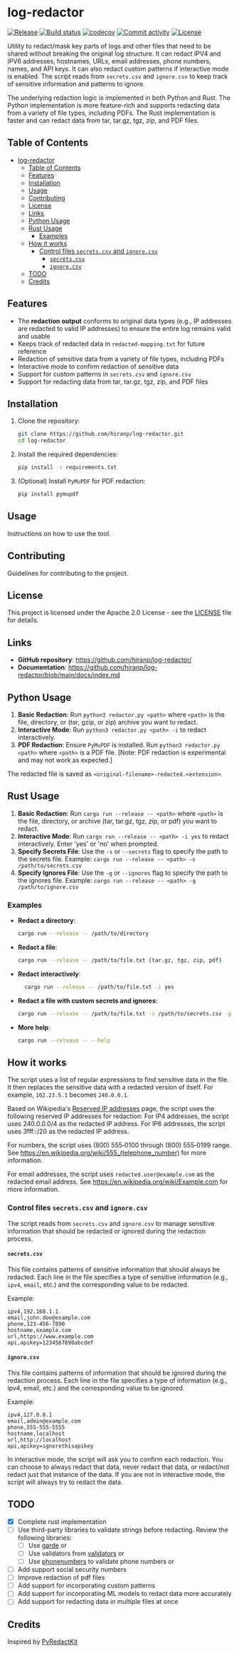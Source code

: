 
# log-redactor

[![Release](https://img.shields.io/github/v/release/hiranp/log-redactor)](https://img.shields.io/github/v/release/hiranp/log-redactor)
[![Build status](https://img.shields.io/github/actions/workflow/status/hiranp/log-redactor/CI?branch=main)](https://github.com/hiranp/log-redactor/actions?query=branch%3Amain)
[![codecov](https://codecov.io/gh/hiranp/log-redactor/branch/main/graph/badge.svg)](https://codecov.io/gh/hiranp/log-redactor)
[![Commit activity](https://img.shields.io/github/commit-activity/m/hiranp/log-redactor)](https://img.shields.io/github/commit-activity/m/hiranp/log-redactor)
[![License](https://img.shields.io/badge/License-Apache_2.0-blue.svg)](https://opensource.org/licenses/Apache-2.0)

Utility to redact/mask key parts of logs and other files that need to be shared without breaking the original log structure. It can redact IPV4 and IPV6 addresses, hostnames, URLs, email addresses, phone numbers, names, and API keys. It can also redact custom patterns if interactive mode is enabled. The script reads from `secrets.csv` and `ignore.csv` to keep track of sensitive information and patterns to ignore.

The underlying redaction logic is implemented in both Python and Rust. The Python implementation is more feature-rich and supports redacting data from a variety of file types, including PDFs. The Rust implementation is faster and can redact data from tar, tar.gz, tgz, zip, and PDF files.

## Table of Contents

- [log-redactor](#log-redactor)
  - [Table of Contents](#table-of-contents)
  - [Features](#features)
  - [Installation](#installation)
  - [Usage](#usage)
  - [Contributing](#contributing)
  - [License](#license)
  - [Links](#links)
  - [Python Usage](#python-usage)
  - [Rust Usage](#rust-usage)
    - [Examples](#examples)
  - [How it works](#how-it-works)
    - [Control files `secrets.csv` and `ignore.csv`](#control-files-secretscsv-and-ignorecsv)
      - [`secrets.csv`](#secretscsv)
      - [`ignore.csv`](#ignorecsv)
  - [TODO](#todo)
  - [Credits](#credits)

## Features

- The **redaction output** conforms to original data types (e.g., IP addresses are redacted to valid IP addresses) to ensure the entire log remains valid and usable
- Keeps track of redacted data in `redacted-mapping.txt` for future reference
- Redaction of sensitive data from a variety of file types, including PDFs
- Interactive mode to confirm redaction of sensitive data
- Support for custom patterns in `secrets.csv` and `ignore.csv`
- Support for redacting data from tar, tar.gz, tgz, zip, and PDF files

## Installation

1. Clone the repository:

    ```sh
    git clone https://github.com/hiranp/log-redactor.git
    cd log-redactor
    ```

2. Install the required dependencies:

    ```sh
    pip install -r requirements.txt
    ```

3. (Optional) Install `PyMuPDF` for PDF redaction:

    ```sh
    pip install pymupdf
    ```

## Usage

Instructions on how to use the tool.

## Contributing

Guidelines for contributing to the project.

## License

This project is licensed under the Apache 2.0 License - see the [LICENSE](http://_vscodecontentref_/0) file for details.

## Links

- **GitHub repository**: <https://github.com/hiranp/log-redactor/>
- **Documentation**: <https://github.com/hiranp/log-redactor/blob/main/docs/index.md>

## Python Usage

1. **Basic Redaction**: Run `python3 redactor.py <path>` where `<path>` is the file, directory, or (tar, gzip, or zip) archive you want to redact.
2. **Interactive Mode**: Run `python3 redactor.py <path> -i` to redact interactively.
3. **PDF Redaction**: Ensure `PyMuPDF` is installed. Run `python3 redactor.py <path>` where `<path>` is a PDF file. [Note: PDF redaction is experimental and may not work as expected.]

The redacted file is saved as `<original-filename>-redacted.<extension>`.

## Rust Usage

1. **Basic Redaction**: Run `cargo run --release -- <path>` where `<path>` is the file, directory, or archive (tar, tar.gz, tgz, zip, or pdf) you want to redact.
2. **Interactive Mode**: Run `cargo run --release -- <path> -i yes` to redact interactively. Enter 'yes' or 'no' when prompted.
3. **Specify Secrets File**: Use the `-s` or `--secrets` flag to specify the path to the secrets file. Example: `cargo run --release -- <path> -s /path/to/secrets.csv`
4. **Specify Ignores File**: Use the `-g` or `--ignores` flag to specify the path to the ignores file. Example: `cargo run --release -- <path> -g /path/to/ignore.csv`

### Examples

- **Redact a directory**:

  ```sh
  cargo run --release -- /path/to/directory
    ```

- **Redact a file**:

  ```sh
  cargo run --release -- /path/to/file.txt (tar.gz, tgz, zip, pdf)
  ```

- **Redact interactively**:

  ```sh
    cargo run --release -- /path/to/file.txt -i yes
    ```

- **Redact a file with custom secrets and ignores**:

    ```sh
    cargo run --release -- /path/to/file.txt -s /path/to/secrets.csv -g /path/to/ignore.csv
    ```

- **More help**:

  ```sh
  cargo run --release -- --help
  ```

## How it works

The script uses a list of regular expressions to find sensitive data in the file. It then replaces the sensitive data with a redacted version of itself. For example, `102.23.5.1` becomes `240.0.0.1`.

Based on Wikipedia's [Reserved IP addresses](https://en.wikipedia.org/wiki/Reserved_IP_addresses) page, the script uses the following reserved IP addresses for redaction:
For IP4 addresses, the script uses 240.0.0.0/4 as the redacted IP address.
For IP6 addresses, the script uses 3fff::/20 as the redacted IP address.

For numbers, the script uses (800) 555‑0100 through (800) 555‑0199 range. See <https://en.wikipedia.org/wiki/555_(telephone_number)> for more information.

For email addresses, the script uses `redacted.user@example.com` as the redacted email address. See <https://en.wikipedia.org/wiki/Example.com> for more information.

### Control files `secrets.csv` and `ignore.csv`

The script reads from `secrets.csv` and `ignore.csv` to manage sensitive information that should be redacted or ignored during the redaction process.

#### `secrets.csv`

This file contains patterns of sensitive information that should always be redacted. Each line in the file specifies a type of sensitive information (e.g., `ipv4`, `email`, etc.) and the corresponding value to be redacted.

Example:

```csv
ipv4,192.168.1.1
email,john.doe@example.com
phone,123-456-7890
hostname,example.com
url,https://www.example.com
api,apikey=1234567890abcdef
```

#### `ignore.csv`

This file contains patterns of information that should be ignored during the redaction process. Each line in the file specifies a type of information (e.g., ipv4, email, etc.) and the corresponding value to be ignored.

Example:

```csv
ipv4,127.0.0.1
email,admin@example.com
phone,555-555-5555
hostname,localhost
url,http://localhost
api,apikey=ignorethisapikey
```

In interactive mode, the script will ask you to confirm each redaction. You can choose to always redact that data, never redact that data, or redact/not redact just that instance of the data. If you are not in interactive mode, the script will always try to redact the data.

## TODO

- [x] Complete rust implementation
- [ ] Use third-party libraries to validate strings before redacting. Review the following libraries:
  - [ ] Use [garde](https://docs.rs/garde/latest/garde/) or
  - [ ] Use validators from [validators](https://docs.rs/validators/latest/validators/) or
  - [ ] Use [phonenumbers](https://pypi.org/project/phonenumbers/) to validate phone numbers or
- [ ] Add support social security numbers
- [ ] Improve redaction of pdf files
- [ ] Add support for incorporating custom patterns
- [ ] Add support for incorporating ML models to redact data more accurately
- [ ] Add support for redacting data in multiple files at once

## Credits

Inspired by [PyRedactKit](https://github.com/brootware/PyRedactKit)
